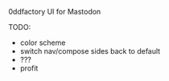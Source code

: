 0ddfactory UI for Mastodon  

TODO:
* color scheme
* switch nav/compose sides back to default
* ???
* profit

